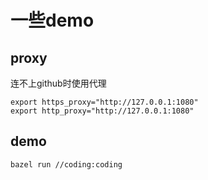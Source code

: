 # 一些demo

## proxy

连不上github时使用代理

```shell
export https_proxy="http://127.0.0.1:1080"
export http_proxy="http://127.0.0.1:1080"
```

## demo

```shell
bazel run //coding:coding
```
